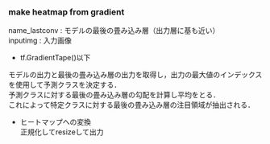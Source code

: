 ### make heatmap from gradient

name_lastconv : モデルの最後の畳み込み層（出力層に基も近い）  
inputimg : 入力画像  
- tf.GradientTape()以下  

モデルの出力と最後の畳み込み層の出力を取得し，出力の最大値のインデックスを使用して予測クラスを決定する．  
予測クラスに対する最後の畳み込み層の勾配を計算し平均をとる．  
これによって特定クラスに対する最後の畳み込み層の注目領域が抽出される．  

- ヒートマップへの変換  
正規化してresizeして出力
